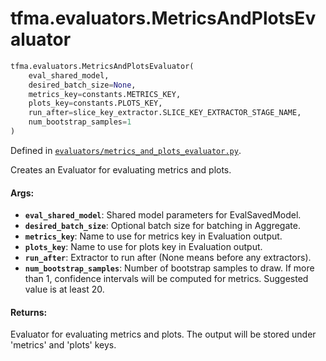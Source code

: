 <div itemscope itemtype="http://developers.google.com/ReferenceObject">
<meta itemprop="name" content="tfma.evaluators.MetricsAndPlotsEvaluator" />
<meta itemprop="path" content="Stable" />
</div>

# tfma.evaluators.MetricsAndPlotsEvaluator

``` python
tfma.evaluators.MetricsAndPlotsEvaluator(
    eval_shared_model,
    desired_batch_size=None,
    metrics_key=constants.METRICS_KEY,
    plots_key=constants.PLOTS_KEY,
    run_after=slice_key_extractor.SLICE_KEY_EXTRACTOR_STAGE_NAME,
    num_bootstrap_samples=1
)
```



Defined in [`evaluators/metrics_and_plots_evaluator.py`](https://github.com/tensorflow/model-analysis/tree/master/tensorflow_model_analysis/evaluators/metrics_and_plots_evaluator.py).

<!-- Placeholder for "Used in" -->

Creates an Evaluator for evaluating metrics and plots.

#### Args:

* <b>`eval_shared_model`</b>: Shared model parameters for EvalSavedModel.
* <b>`desired_batch_size`</b>: Optional batch size for batching in Aggregate.
* <b>`metrics_key`</b>: Name to use for metrics key in Evaluation output.
* <b>`plots_key`</b>: Name to use for plots key in Evaluation output.
* <b>`run_after`</b>: Extractor to run after (None means before any extractors).
* <b>`num_bootstrap_samples`</b>: Number of bootstrap samples to draw. If more than 1,
    confidence intervals will be computed for metrics. Suggested value is at
    least 20.


#### Returns:

Evaluator for evaluating metrics and plots. The output will be stored under
'metrics' and 'plots' keys.